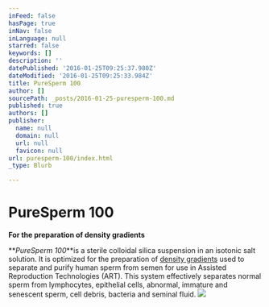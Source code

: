 ```yaml
---
inFeed: false
hasPage: true
inNav: false
inLanguage: null
starred: false
keywords: []
description: ''
datePublished: '2016-01-25T09:25:37.980Z'
dateModified: '2016-01-25T09:25:33.984Z'
title: PureSperm 100
author: []
sourcePath: _posts/2016-01-25-puresperm-100.md
published: true
authors: []
publisher:
  name: null
  domain: null
  url: null
  favicon: null
url: puresperm-100/index.html
_type: Blurb

---
```

# PureSperm 100

**For the preparation of density gradients**

**_PureSperm 100_**is a sterile colloidal silica suspension in an isotonic salt solution. It is optimized for the preparation of [density gradients][0] used to separate and purify human sperm from semen for use in Assisted Reproduction Technologies (ART). This system effectively separates normal sperm from lymphocytes, epithelial cells, abnormal, immature and senescent sperm, cell debris, bacteria and seminal fluid.
![](https://the-grid-user-content.s3-us-west-2.amazonaws.com/9506aa38-95dc-4139-8a72-cfd94e9d6917.jpg)

[0]: http://www.youtube.com/watch?v=AB6LMp8zlS8&feature=player_detailpage "Video - Preparation of Nidacon PureSperm Gradient"